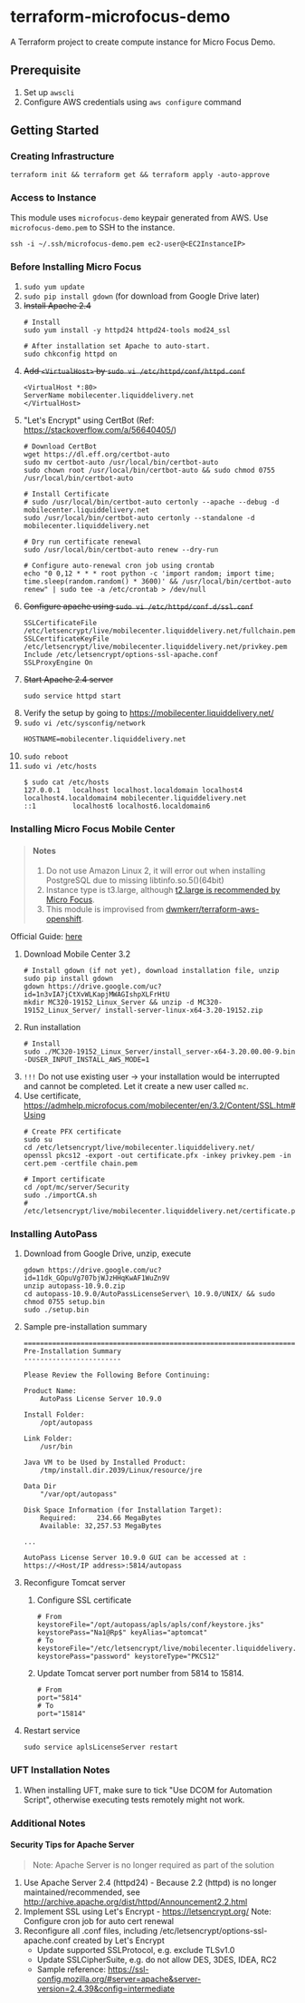 # terraform-microfocus-demo
A Terraform project to create compute instance for Micro Focus Demo.

## Prerequisite
1. Set up `awscli`
2. Configure AWS credentials using `aws configure` command

## Getting Started

### Creating Infrastructure
```
terraform init && terraform get && terraform apply -auto-approve
```

### Access to Instance
This module uses `microfocus-demo` keypair generated from AWS. Use `microfocus-demo.pem` to SSH to the instance.
```
ssh -i ~/.ssh/microfocus-demo.pem ec2-user@<EC2InstanceIP>
```

### Before Installing Micro Focus
1. `sudo yum update`
2. `sudo pip install gdown` (for download from Google Drive later)
3. ~~Install Apache 2.4~~
    ```
    # Install
    sudo yum install -y httpd24 httpd24-tools mod24_ssl

    # After installation set Apache to auto-start.
    sudo chkconfig httpd on
    ```
3. ~~Add `<VirtualHost>` by `sudo vi /etc/httpd/conf/httpd.conf`~~
    ```
    <VirtualHost *:80>
    ServerName mobilecenter.liquiddelivery.net
    </VirtualHost>
    ```
4. "Let's Encrypt" using CertBot (Ref: https://stackoverflow.com/a/56640405/)
    ```
    # Download CertBot
    wget https://dl.eff.org/certbot-auto
    sudo mv certbot-auto /usr/local/bin/certbot-auto
    sudo chown root /usr/local/bin/certbot-auto && sudo chmod 0755 /usr/local/bin/certbot-auto

    # Install Certificate
    # sudo /usr/local/bin/certbot-auto certonly --apache --debug -d mobilecenter.liquiddelivery.net
    sudo /usr/local/bin/certbot-auto certonly --standalone -d mobilecenter.liquiddelivery.net

    # Dry run certificate renewal
    sudo /usr/local/bin/certbot-auto renew --dry-run

    # Configure auto-renewal cron job using crontab
    echo "0 0,12 * * * root python -c 'import random; import time; time.sleep(random.random() * 3600)' && /usr/local/bin/certbot-auto renew" | sudo tee -a /etc/crontab > /dev/null
    ```
5. ~~Configure apache using `sudo vi /etc/httpd/conf.d/ssl.conf`~~
    ```
    SSLCertificateFile /etc/letsencrypt/live/mobilecenter.liquiddelivery.net/fullchain.pem
    SSLCertificateKeyFile /etc/letsencrypt/live/mobilecenter.liquiddelivery.net/privkey.pem
    Include /etc/letsencrypt/options-ssl-apache.conf
    SSLProxyEngine On
    ```
6. ~~Start Apache 2.4 server~~
    ```
    sudo service httpd start
    ```
7. Verify the setup by going to https://mobilecenter.liquiddelivery.net/
8. `sudo vi /etc/sysconfig/network`
    ```
    HOSTNAME=mobilecenter.liquiddelivery.net
    ```
9. `sudo reboot`
10. `sudo vi /etc/hosts`
    ```
    $ sudo cat /etc/hosts
    127.0.0.1   localhost localhost.localdomain localhost4 localhost4.localdomain4 mobilecenter.liquiddelivery.net
    ::1         localhost6 localhost6.localdomain6
    ```

### Installing Micro Focus Mobile Center

> #### Notes
> 1. Do not use Amazon Linux 2, it will error out when installing PostgreSQL due to missing libtinfo.so.5()(64bit)
> 2. Instance type is t3.large, although [t2.large is recommended by Micro Focus](https://admhelp.microfocus.com/mobilecenter/en/3.1/Content/off-prem%20AWS%20installation.htm).
> 3. This module is improvised from [dwmkerr/terraform-aws-openshift](https://github.com/dwmkerr/terraform-aws-openshift/tree/release/okd-3.11).

Official Guide: [here](https://admhelp.microfocus.com/mobilecenter/en/3.2/Content/off-prem%20AWS%20installation.htm)

1. Download Mobile Center 3.2
    ```
    # Install gdown (if not yet), download installation file, unzip
    sudo pip install gdown
    gdown https://drive.google.com/uc?id=1n3vIA7jCtXvWLKapjMWAGIshpXLFrHtU
    mkdir MC320-19152_Linux_Server && unzip -d MC320-19152_Linux_Server/ install-server-linux-x64-3.20-19152.zip
    ```
2. Run installation
    ```
    # Install
    sudo ./MC320-19152_Linux_Server/install_server-x64-3.20.00.00-9.bin -DUSER_INPUT_INSTALL_AWS_MODE=1
    ```
3. `!!!` Do not use existing user -> your installation would be interrupted and cannot be completed. Let it create a new user called `mc`.
4. Use certificate, https://admhelp.microfocus.com/mobilecenter/en/3.2/Content/SSL.htm#Using
    ```
    # Create PFX certificate
    sudo su
    cd /etc/letsencrypt/live/mobilecenter.liquiddelivery.net/
    openssl pkcs12 -export -out certificate.pfx -inkey privkey.pem -in cert.pem -certfile chain.pem

    # Import certificate
    cd /opt/mc/server/Security
    sudo ./importCA.sh
    # /etc/letsencrypt/live/mobilecenter.liquiddelivery.net/certificate.pfx
    ```

### Installing AutoPass
1. Download from Google Drive, unzip, execute
    ```
    gdown https://drive.google.com/uc?id=11dk_GOpuVg707bjWJzHHqKwAF1WuZn9V
    unzip autopass-10.9.0.zip
    cd autopass-10.9.0/AutoPassLicenseServer\ 10.9.0/UNIX/ && sudo chmod 0755 setup.bin
    sudo ./setup.bin
    ```
2. Sample pre-installation summary
    ```
    ===============================================================================
    Pre-Installation Summary
    ------------------------

    Please Review the Following Before Continuing:

    Product Name:
        AutoPass License Server 10.9.0

    Install Folder:
        /opt/autopass

    Link Folder:
        /usr/bin

    Java VM to be Used by Installed Product:
        /tmp/install.dir.2039/Linux/resource/jre

    Data Dir
        "/var/opt/autopass"

    Disk Space Information (for Installation Target):
        Required:     234.66 MegaBytes
        Available: 32,257.53 MegaBytes

    ...

    AutoPass License Server 10.9.0 GUI can be accessed at :
    https://<Host/IP address>:5814/autopass
    ```
3. Reconfigure Tomcat server

    1. Configure SSL certificate
        ```
        # From
        keystoreFile="/opt/autopass/apls/apls/conf/keystore.jks" keystorePass="Na1@Rp$" keyAlias="aptomcat"
        # To
        keystoreFile="/etc/letsencrypt/live/mobilecenter.liquiddelivery.net/certificate.pfx" keystorePass="password" keystoreType="PKCS12"
        ```
    2. Update Tomcat server port number from 5814 to 15814.
        ```
        # From
        port="5814"
        # To
        port="15814"
        ```
4. Restart service
    ```
    sudo service aplsLicenseServer restart
    ```

### UFT Installation Notes
1. When installing UFT, make sure to tick "Use DCOM for Automation Script", otherwise executing tests remotely might not work.

### Additional Notes
#### Security Tips for Apache Server

> Note: Apache Server is no longer required as part of the solution

1. Use Apache Server 2.4 (httpd24) - Because 2.2 (httpd) is no longer maintained/recommended, see http://archive.apache.org/dist/httpd/Announcement2.2.html
2. Implement SSL using Let's Encrypt - https://letsencrypt.org/
	Note: Configure cron job for auto cert renewal
3. Reconfigure all .conf files, including /etc/letsencrypt/options-ssl-apache.conf created by Let's Encrypt
	* Update supported SSLProtocol, e.g. exclude TLSv1.0
	* Update SSLCipherSuite, e.g. do not allow DES, 3DES, IDEA, RC2
	* Sample reference: https://ssl-config.mozilla.org/#server=apache&server-version=2.4.39&config=intermediate
